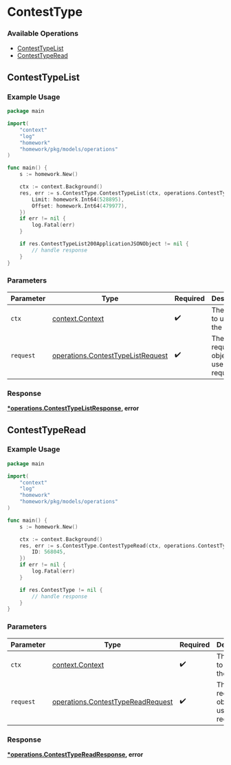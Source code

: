 # ContestType

### Available Operations

* [ContestTypeList](#contesttypelist)
* [ContestTypeRead](#contesttyperead)

## ContestTypeList

### Example Usage

```go
package main

import(
	"context"
	"log"
	"homework"
	"homework/pkg/models/operations"
)

func main() {
    s := homework.New()

    ctx := context.Background()
    res, err := s.ContestType.ContestTypeList(ctx, operations.ContestTypeListRequest{
        Limit: homework.Int64(528895),
        Offset: homework.Int64(479977),
    })
    if err != nil {
        log.Fatal(err)
    }

    if res.ContestTypeList200ApplicationJSONObject != nil {
        // handle response
    }
}
```

### Parameters

| Parameter                                                                              | Type                                                                                   | Required                                                                               | Description                                                                            |
| -------------------------------------------------------------------------------------- | -------------------------------------------------------------------------------------- | -------------------------------------------------------------------------------------- | -------------------------------------------------------------------------------------- |
| `ctx`                                                                                  | [context.Context](https://pkg.go.dev/context#Context)                                  | :heavy_check_mark:                                                                     | The context to use for the request.                                                    |
| `request`                                                                              | [operations.ContestTypeListRequest](../../models/operations/contesttypelistrequest.md) | :heavy_check_mark:                                                                     | The request object to use for the request.                                             |


### Response

**[*operations.ContestTypeListResponse](../../models/operations/contesttypelistresponse.md), error**


## ContestTypeRead

### Example Usage

```go
package main

import(
	"context"
	"log"
	"homework"
	"homework/pkg/models/operations"
)

func main() {
    s := homework.New()

    ctx := context.Background()
    res, err := s.ContestType.ContestTypeRead(ctx, operations.ContestTypeReadRequest{
        ID: 568045,
    })
    if err != nil {
        log.Fatal(err)
    }

    if res.ContestType != nil {
        // handle response
    }
}
```

### Parameters

| Parameter                                                                              | Type                                                                                   | Required                                                                               | Description                                                                            |
| -------------------------------------------------------------------------------------- | -------------------------------------------------------------------------------------- | -------------------------------------------------------------------------------------- | -------------------------------------------------------------------------------------- |
| `ctx`                                                                                  | [context.Context](https://pkg.go.dev/context#Context)                                  | :heavy_check_mark:                                                                     | The context to use for the request.                                                    |
| `request`                                                                              | [operations.ContestTypeReadRequest](../../models/operations/contesttypereadrequest.md) | :heavy_check_mark:                                                                     | The request object to use for the request.                                             |


### Response

**[*operations.ContestTypeReadResponse](../../models/operations/contesttypereadresponse.md), error**

